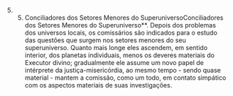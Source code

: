 ﻿5. 5. Conciliadores dos Setores Menores do SuperuniversoConciliadores dos Setores Menores do Superuniverso**. Depois dos problemas dos universos locais, os comissários são indicados para o estudo das questões que surgem nos setores menores do seu superuniverso. Quanto mais longe eles ascendem, em sentido interior,  dos planetas individuais, menos os deveres materiais do Executor divino; gradualmente ele assume um novo papel de intérprete da justiça-misericórdia, ao mesmo tempo - sendo quase material - mantem a comissão, como um todo, em contato simpático com os aspectos materiais de suas investigações.